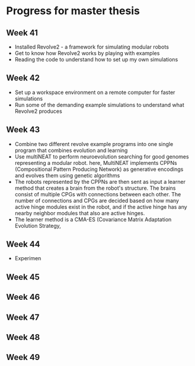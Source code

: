 # Progress for master thesis

## Week 41
- Installed Revolve2 - a framework for simulating modular robots
- Get to know how Revolve2 works by playing with examples
- Reading the code to understand how to set up my own simulations

## Week 42
- Set up a workspace environment on a remote computer for faster simulations
- Run some of the demanding example simulations to understand what Revolve2 produces

## Week 43
- Combine two different revolve example programs into one single program that combines evolution and learning
- Use multiNEAT to perform neuroevolution searching for good genomes representing a modular robot. here, MultiNEAT implements CPPNs (Compositional Pattern Producing Network) as generative encodings and evolves them using genetic algorithms
- The robots represented by the CPPNs are then sent as input a learner method that creates a brain from the robot's structure. The brains consist of multiple CPGs with connections between each other. The number of connections and CPGs are decided based on how many active hinge modules exist in the robot, and if the active hinge has any nearby neighbor modules that also are active hinges.
- The learner method is a CMA-ES (Covariance Matrix Adaptation Evolution Strategy,

## Week 44
- Experimen

## Week 45

## Week 46

## Week 47

## Week 48

## Week 49


